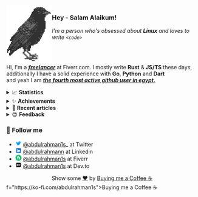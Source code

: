 <img align="left" src="assets/logo.png">

### Hey - Salam Alaikum!
*I'm a person who's obsessed about **Linux** and loves to write `<code>`*

<br/><br/>



Hi, I'm a [***freelancer***](https://fiverr.com/abdulrahman1s) at Fiverr.com.
I mostly write **Rust** & **JS/TS** these days, <br/> 
additionally I have a solid experience with **Go**, **Python** and **Dart** <br/>
and yeah I am [***the fourth most active github user in egypt.***](https://committers.top/egypt) 


<details>
<summary>📈 <b>Statistics</b></summary>

![statistics](assets/statistics.svg)

</details>

<details>
<summary>✨ <b>Achievements</b></summary>

![achievements](assets/achievements.svg)
</details>

<details>
<summary>👀 <b>Recent articles</b></summary>

[![articles](assets/articles.svg)](https://dev.to/abdulrahman1s)
</details>


<details>
<summary>😍 <b>Feedback</b></summary>

<!--feedback_start-->
- [@t_t_a_m](https://fiverr.com/t_t_a_m): **Very helpfull and very fast working!**
- [@jork888](https://fiverr.com/jork888): **an understanding person. Clever**
<!--feedback_end-->


> Source: https://fiverr.com/abdulrahman1s
</details>


### 💬 Follow me
- <img height="16" width="16" src="assets/twitter-logo.png" /> [@abdulrahman1s_](https://twitter.com/TheMaestro1s) at Twitter
- <img height="16" width="16" src="assets/linkedin-logo.png" /> [@abdulrahmann](https://linkedin.com/in/abdulrahmann) at Linkedin
- <img height="16" width="16" src="assets/fiverr-logo.png" /> [@abdulrahman1s](https://fiverr.com/abdulrahman1s) at Fiverr
- <img height="16" width="16" src="assets/dev-to-logo.png" /> [@abdulrahman1s](https://dev.to/abdulrahman1s) at Dev.to

<div align="center">
    Show some <a href="https://quran.com/en/saba/39">❤️</a> by <a href="https://ko-fi.com/abdulrahman1s">Buying me a Coffee ☕</a>
</div>
f="https://ko-fi.com/abdulrahman1s">Buying me a Coffee ☕</a>
</div>

